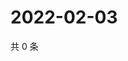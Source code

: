 # 2022-02-03

共 0 条

<!-- BEGIN WEIBO -->
<!-- 最后更新时间 Thu Feb 03 2022 15:13:25 GMT+0800 (China Standard Time) -->

<!-- END WEIBO -->
